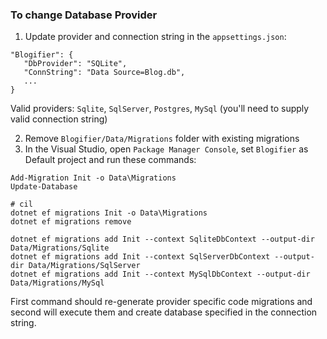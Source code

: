 ### To change Database Provider

1. Update provider and connection string in the `appsettings.json`:

```
"Blogifier": {
   "DbProvider": "SQLite",
   "ConnString": "Data Source=Blog.db",
   ...
}
```
Valid providers: `Sqlite`, `SqlServer`, `Postgres`, `MySql` (you'll need to supply valid connection string)

2. Remove `Blogifier/Data/Migrations` folder with existing migrations
3. In the Visual Studio, open `Package Manager Console`, set `Blogifier`
as Default project and run these commands:

```
Add-Migration Init -o Data\Migrations
Update-Database

# cil
dotnet ef migrations Init -o Data\Migrations
dotnet ef migrations remove

dotnet ef migrations add Init --context SqliteDbContext --output-dir Data/Migrations/Sqlite
dotnet ef migrations add Init --context SqlServerDbContext --output-dir Data/Migrations/SqlServer
dotnet ef migrations add Init --context MySqlDbContext --output-dir Data/Migrations/MySql
```

First command should re-generate provider specific code migrations and second will 
execute them and create database specified in the connection string.
